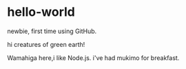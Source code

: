# hello-world
newbie, first time using GitHub.

hi creatures of green earth!

Wamahiga here,i like Node.js.
i've had mukimo for breakfast.
